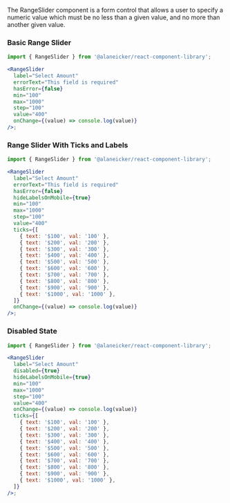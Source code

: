 The RangeSlider component is a form control that allows a user to specify a numeric value which must be no less than a given value, and no more than another given value.

### Basic Range Slider

```jsx
import { RangeSlider } from '@alaneicker/react-component-library';

<RangeSlider
  label="Select Amount"
  errorText="This field is required"
  hasError={false}
  min="100"
  max="1000"
  step="100"
  value="400"
  onChange={(value) => console.log(value)}
/>;
```

### Range Slider With Ticks and Labels

```jsx
import { RangeSlider } from '@alaneicker/react-component-library';

<RangeSlider
  label="Select Amount"
  errorText="This field is required"
  hasError={false}
  hideLabelsOnMobile={true}
  min="100"
  max="1000"
  step="100"
  value="400"
  ticks={[
    { text: '$100', val: '100' },
    { text: '$200', val: '200' },
    { text: '$300', val: '300' },
    { text: '$400', val: '400' },
    { text: '$500', val: '500' },
    { text: '$600', val: '600' },
    { text: '$700', val: '700' },
    { text: '$800', val: '800' },
    { text: '$900', val: '900' },
    { text: '$1000', val: '1000' },
  ]}
  onChange={(value) => console.log(value)}
/>;
```

### Disabled State

```jsx
import { RangeSlider } from '@alaneicker/react-component-library';

<RangeSlider
  label="Select Amount"
  disabled={true}
  hideLabelsOnMobile={true}
  min="100"
  max="1000"
  step="100"
  value="400"
  onChange={(value) => console.log(value)}
  ticks={[
    { text: '$100', val: '100' },
    { text: '$200', val: '200' },
    { text: '$300', val: '300' },
    { text: '$400', val: '400' },
    { text: '$500', val: '500' },
    { text: '$600', val: '600' },
    { text: '$700', val: '700' },
    { text: '$800', val: '800' },
    { text: '$900', val: '900' },
    { text: '$1000', val: '1000' },
  ]}
/>;
```
